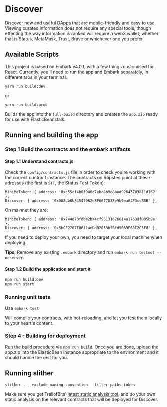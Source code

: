 # Discover  

Discover new and useful DApps that are mobile-friendly and easy to use. Viewing curated information does not require any special tools, though effecting the way information is ranked will require a web3 wallet, whether that is Status, MetaMask, Trust, Brave or whichever one you prefer.

## Available Scripts

This project is based on Embark v4.0.1, with a few things customised for React. Currently, you'll need to run the app and Embark separately, in different tabs in your terminal. 

```
yarn run build:dev
```
or
```
yarn run build:prod
```

Builds the app into the `full-build` directory and creates the `app.zip` ready for use with ElasticBeanstalk.

## Running and building the app

### Step 1 Build the contracts and the embark artifacts

#### Step 1.1 Understand contracts.js

Check the `config/contracts.js` file in order to check you're working with the correct contract instance. The contracts on Ropsten point at these adresses (the first is `STT`, the Status Test Token):

```
MiniMeToken: { address: '0xc55cf4b03948d7ebc8b9e8bad92643703811d162' },
Discover: { address: '0x008db8b84547982e8F6677D38e9b9ea64F3ccB8B' },
```

On mainnet they are:

```
MiniMeToken: { address: '0x744d70fdbe2ba4cf95131626614a1763df805b9e' },
Discover: { address: '0x5bCF2767F86f14eDd82053bfBfd5069F68C2C5F8' },
```

If you need to deploy your own, you need to target your local machine when deploying.

**Tips:** Remove any existing `.embark` directory and run `embark run testnet --noserver`.

#### Step 1.2 Build the application and start it

```bash
npm run build:dev
npm run start
```
 
### Running unit tests

Use `embark test`

Will compile your contracts, with hot-reloading, and let you test them locally to your heart's content. 

### Step 4 - Building for deployment

Run the build procedure via `npm run build`. Once you are done, upload the app.zip into the ElasticBean instance appropriate to the environment and it should handle the rest for you.

## Running slither

`slither . --exclude naming-convention --filter-paths token `

Make sure you get TrailofBits' [latest static analysis tool](https://securityonline.info/slither/), and do your own static analysis on the relevant contracts that will be deployed for Discover.
